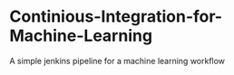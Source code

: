 # Continious-Integration-for-Machine-Learning
A simple jenkins pipeline for a machine learning workflow
